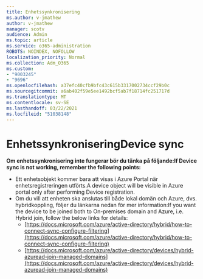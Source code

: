 ```yaml
---
title: Enhetssynkronisering
ms.author: v-jmathew
author: v-jmathew
manager: scotv
audience: Admin
ms.topic: article
ms.service: o365-administration
ROBOTS: NOINDEX, NOFOLLOW
localization_priority: Normal
ms.collection: Adm_O365
ms.custom:
- "9003245"
- "9696"
ms.openlocfilehash: a37efc40cfb9bfc43c615b3317002734ccf29b0c
ms.sourcegitcommit: a6ab402f59e5ee1492bcf5ab7f18714fc251717d
ms.translationtype: MT
ms.contentlocale: sv-SE
ms.lasthandoff: 03/22/2021
ms.locfileid: "51038148"
---
```

# <a name="device-sync"></a><span data-ttu-id="80e45-102">Enhetssynkronisering</span><span class="sxs-lookup"><span data-stu-id="80e45-102">Device sync</span></span>

<span data-ttu-id="80e45-103">**Om enhetssynkronisering inte fungerar bör du tänka på följande:**</span><span class="sxs-lookup"><span data-stu-id="80e45-103">**If Device sync is not working, remember the following points:**</span></span>

- <span data-ttu-id="80e45-104">Ett enhetsobjekt kommer bara att visas i Azure Portal när enhetsregistreringen utförts.</span><span class="sxs-lookup"><span data-stu-id="80e45-104">A device object will be visible in Azure portal only after performing Device registration.</span></span>
- <span data-ttu-id="80e45-105">Om du vill att enheten ska anslutas till både lokal domän och Azure, dvs. hybridkoppling, följer du länkarna nedan för mer information:</span><span class="sxs-lookup"><span data-stu-id="80e45-105">If you want the device to be joined both to On-premises domain and Azure, i.e. Hybrid join, follow the below links for details:</span></span>
  - [https://docs.microsoft.com/azure/active-directory/hybrid/how-to-connect-sync-configure-filtering](https://docs.microsoft.com/azure/active-directory/hybrid/how-to-connect-sync-configure-filtering)
  - [https://docs.microsoft.com/azure/active-directory/devices/hybrid-azuread-join-managed-domains](https://docs.microsoft.com/azure/active-directory/devices/hybrid-azuread-join-managed-domains)
